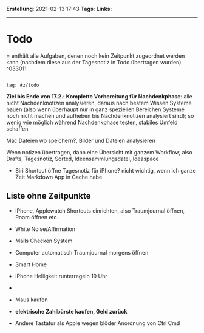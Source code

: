**Erstellung**: 2021-02-13 17:43
**Tags**:
**Links**:

---

# Todo
= enthält alle Aufgaben, denen noch kein Zeitpunkt zugeordnet werden kann (nachdem diese aus der Tagesnotiz in Todo übertragen wurden) ^033011
  

````query

tag: #z/todo

````

  

**Ziel bis Ende von 17.2.: Komplette Vorbereitung für Nachdenkphase**: alle nicht Nachdenknotizen analysieren, daraus nach bestem Wissen Systeme bauen (also wenn überhaupt nur in ganz speziellen Bereichen Systeme noch nicht machen und aufheben bis Nachdenknotizen analysiert sind); so wenig wie möglich während Nachdenkphase testen, stabiles Umfeld schaffen

  

Mac Dateien wo speichern?, Bilder und Dateien analysieren

Wenn notizen übertragen, dann eine Übersicht mit ganzem Workflow, also Drafts, Tagesnotiz, Sorted, Ideensammlungsdatei, Ideaspace

- Siri Shortcut öffne Tagesnotiz für iPhone? nicht wichtig, wenn ich ganze Zeit Markdown App in Cache habe


      
## Liste ohne Zeitpunkte
-   iPhone, Applewatch Shortcuts einrichten, also Traumjournal öffnen, Roam öffnen etc.

-   White Noise/Affirmation
-   Mails Checken System
-   Computer automatisch Traumjournal morgens öffnen
-   Smart Home
-   iPhone Helligkeit runterregeln 19 Uhr
-         

-   Maus kaufen
-   **elektrische Zahlbürste kaufen, Geld zurück**
-   Andere Tastatur als Apple wegen blöder Anordnung von Ctrl Cmd

